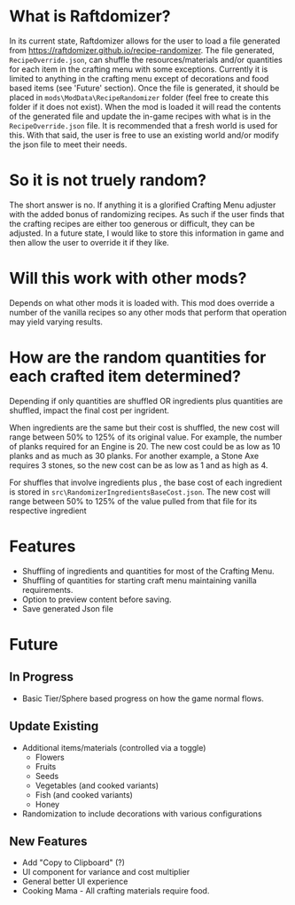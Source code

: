# What is Raftdomizer?

In its current state, Raftdomizer allows for the user to load a file generated from https://raftdomizer.github.io/recipe-randomizer. The file generated, `RecipeOverride.json`, can shuffle the resources/materials and/or quantities for each item in the crafting menu with some exceptions. Currently it is limited to anything in the crafting menu except of decorations and food based items (see 'Future' section). Once the file is generated, it should be placed in `mods\ModData\RecipeRandomizer` folder (feel free to create this folder if it does not exist). When the mod is loaded it will read the contents of the generated file and update the in-game recipes with what is in the `RecipeOverride.json` file. It is recommended that a fresh world is used for this. With that said, the user is free to use an existing world and/or modify the json file to meet their needs.
# So it is not truely random?
The short answer is no. If anything it is a glorified Crafting Menu adjuster with the added bonus of randomizing recipes. As such if the user finds that the crafting recipes are either too generous or difficult, they can be adjusted. In a future state, I would like to store this information in game and then allow the user to override it if they like.

# Will this work with other mods?
Depends on what other mods it is loaded with. This mod does override a number of the vanilla recipes so any other mods that perform that operation may yield varying results.

# How are the random quantities for each crafted item determined?
Depending if only quantities are shuffled OR ingredients plus quantities are shuffled, impact the final cost per ingrident.

When ingredients are the same but their cost is shuffled, the new cost will range between 50% to 125% of its original value. For example, the number of planks required for an Engine is 20. The new cost could be as low as 10 planks and as much as 30 planks. For another example, a Stone Axe requires 3 stones, so the new cost can be as low as 1 and as high as 4.

For shuffles that involve ingredients plus , the base cost of each ingredient is stored in `src\RandomizerIngredientsBaseCost.json`. The new cost will range between 50% to 125% of the value pulled from that file for its respective ingredient

# Features
 - Shuffling of ingredients and quantities for most of the Crafting Menu.
 - Shuffling of quantities for starting craft menu maintaining vanilla requirements.
 - Option to preview content before saving.
 - Save generated Json file

# Future

## In Progress
 - Basic Tier/Sphere based progress on how the game normal flows.
## Update Existing
 - Additional items/materials (controlled via a toggle)
   - Flowers
   - Fruits
   - Seeds
   - Vegetables (and cooked variants)
   - Fish (and cooked variants)
   - Honey
 - Randomization to include decorations with various configurations
## New Features
 - Add "Copy to Clipboard" (?)
 - UI component for variance and cost multiplier
 - General better UI experience
 - Cooking Mama - All crafting materials require food.